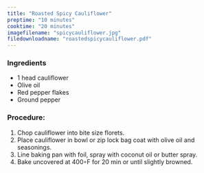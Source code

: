 ```yaml
---
title: "Roasted Spicy Cauliflower"
preptime: "10 minutes"
cooktime: "20 minutes"
imagefilename: "spicycauliflower.jpg"
filedownloadname: "roastedspicycauliflower.pdf"
---
```

### Ingredients
* 1 head cauliflower
* Olive oil
* Red pepper flakes
* Ground pepper


### Procedure:
1. Chop cauliflower into bite size florets.
2. Place cauliflower in bowl or zip lock bag coat with olive
oil and seasonings.
3. Line baking pan with foil, spray with coconut oil or butter spray.
3. Bake uncovered at 400◦F for 20 min or until slightly browned.